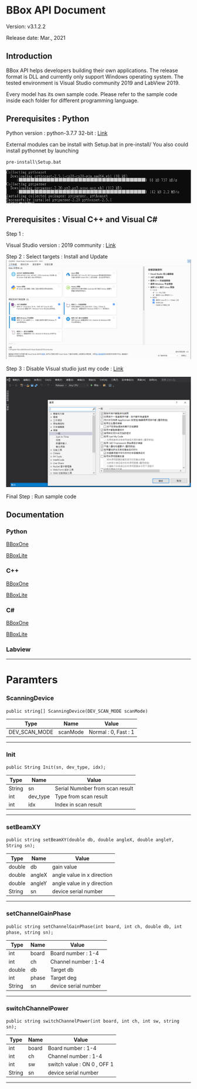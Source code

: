 # BBox API Document

Version: v3.1.2.2

Release date: Mar., 2021

## Introduction

BBox API helps developers building their own applications. The release format is DLL and currently only support Windows operating system. The tested environment is Visual Studio community 2019 and LabView 2019.

Every model has its own sample code. Please refer to the sample code inside each folder for different programming language.


## Prerequisites : Python

Python version  : python-3.7.7 32-bit : [Link](https://www.python.org/downloads/release/python-377/)

External modules can be install with Setup.bat in pre-install/
You also could install pythonnet by launching <pre><code>pre-install\Setup.bat</code></pre> 
    ![](./images/image_2.png)


## Prerequisites : Visual C++ and Visual C#

Step 1 :

Visual Studio version : 2019 community :  [Link](https://visualstudio.microsoft.com/zh-hant/downloads/)

Step 2 : Select targets : Install and Update 
![](./images/image_1.png)

Step 3 : Disable Visual studio just my code : [Link](https://docs.microsoft.com/zh-tw/visualstudio/debugger/just-my-code?view=vs-2019)

![](./images/image_3.png)

Final Step : Run sample code

## Documentation

### Python 

[BBoxOne](https://github.com/tmytek/bbox-api/tree/master/example/BBoxOne/first_generation/Python)

[BBoxLite](https://github.com/tmytek/bbox-api/tree/master/example/BBoxLite/second_generation/Python)

### C++

[BBoxOne](https://github.com/tmytek/bbox-api/tree/master/example/BBoxOne/first_generation/C%2B%2B)

[BBoxLite](https://github.com/tmytek/bbox-api/tree/master/example/BBoxLite/second_generation/C%2B%2B)

### C#

[BBoxOne](https://github.com/tmytek/bbox-api/tree/master/example/BBoxOne/first_generation/C%23)

[BBoxLite](https://github.com/tmytek/bbox-api/tree/master/example/BBoxLite/second_generation/C%23)

### Labview


----------
# Paramters

### ScanningDevice
    public string[] ScanningDevice(DEV_SCAN_MODE scanMode)
| Type | Name | Value |
| - | - | - |
| DEV_SCAN_MODE | scanMode | Normal : 0, Fast : 1 |

----------
### Init
    public String Init(sn, dev_type, idx);
| Type | Name | Value |
| - | - | - |
| String     | sn         | Serial Numnber from scan result |
| int     | dev_type         | Type from scan result |
| int     | idx         | Index in scan result |


----------
### setBeamXY
    public string setBeamXY(double db, double angleX, double angleY, String sn);
| Type  | Name  | Value |
| -     | -     | -     |
| double       | db          | gain value
| double       | angleX      | angle value in x direction
| double       | angleY      | angle value in y direction
| String       | sn          | device serial number

----------
### setChannelGainPhase
    public string setChannelGainPhase(int board, int ch, double db, int phase, string sn);
| Type  | Name  | Value |
| -     | -     | -     |
| int       | board       | Board number   : 1-4
| int       | ch          | Channel number : 1-4
| double    | db          | Target db
| int       | phase       | Target deg
| String    | sn          | device serial number

----------
### switchChannelPower
    public string switchChannelPower(int board, int ch, int sw, string sn);
| Type  | Name  | Value |
| -     | -     | -     |
| int       | board       | Board number   : 1-4
| int       | ch          | Channel number : 1-4
| int       | sw          | switch value   : ON 0 , OFF 1
| String    | sn          | device serial number

----------